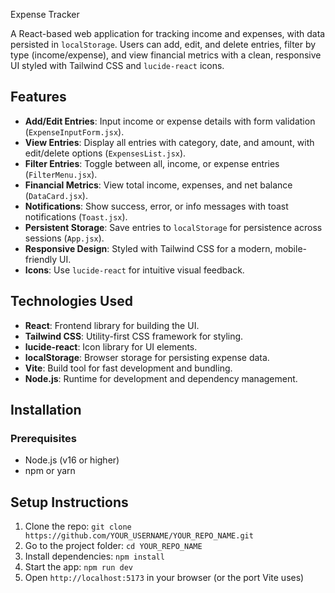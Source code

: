 Expense Tracker

A React-based web application for tracking income and expenses, with data persisted in `localStorage`. Users can add, edit, and delete entries, filter by type (income/expense), and view financial metrics with a clean, responsive UI styled with Tailwind CSS and `lucide-react` icons.

## Features

- **Add/Edit Entries**: Input income or expense details with form validation (`ExpenseInputForm.jsx`).
- **View Entries**: Display all entries with category, date, and amount, with edit/delete options (`ExpensesList.jsx`).
- **Filter Entries**: Toggle between all, income, or expense entries (`FilterMenu.jsx`).
- **Financial Metrics**: View total income, expenses, and net balance (`DataCard.jsx`).
- **Notifications**: Show success, error, or info messages with toast notifications (`Toast.jsx`).
- **Persistent Storage**: Save entries to `localStorage` for persistence across sessions (`App.jsx`).
- **Responsive Design**: Styled with Tailwind CSS for a modern, mobile-friendly UI.
- **Icons**: Use `lucide-react` for intuitive visual feedback.

## Technologies Used

- **React**: Frontend library for building the UI.
- **Tailwind CSS**: Utility-first CSS framework for styling.
- **lucide-react**: Icon library for UI elements.
- **localStorage**: Browser storage for persisting expense data.
- **Vite**: Build tool for fast development and bundling.
- **Node.js**: Runtime for development and dependency management.

## Installation

### Prerequisites

- Node.js (v16 or higher)
- npm or yarn

## Setup Instructions

1. Clone the repo: `git clone https://github.com/YOUR_USERNAME/YOUR_REPO_NAME.git`
2. Go to the project folder: `cd YOUR_REPO_NAME`
3. Install dependencies: `npm install`
4. Start the app: `npm run dev`
5. Open `http://localhost:5173` in your browser (or the port Vite uses)
